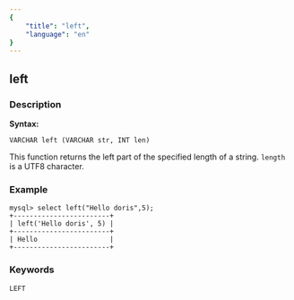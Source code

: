 ```yaml
---
{
    "title": "left",
    "language": "en"
}
---
```


<!-- 
Licensed to the Apache Software Foundation (ASF) under one
or more contributor license agreements.  See the NOTICE file
distributed with this work for additional information
regarding copyright ownership.  The ASF licenses this file
to you under the Apache License, Version 2.0 (the
"License"); you may not use this file except in compliance
with the License.  You may obtain a copy of the License at

  http://www.apache.org/licenses/LICENSE-2.0

Unless required by applicable law or agreed to in writing,
software distributed under the License is distributed on an
"AS IS" BASIS, WITHOUT WARRANTIES OR CONDITIONS OF ANY
KIND, either express or implied.  See the License for the
specific language governing permissions and limitations
under the License.
-->

## left
### Description
**Syntax:**

`VARCHAR left (VARCHAR str, INT len)`


This function returns the left part of the specified length of a string. `length` is a UTF8 character.

### Example

```
mysql> select left("Hello doris",5);
+------------------------+
| left('Hello doris', 5) |
+------------------------+
| Hello                  |
+------------------------+
```
### Keywords
    LEFT
